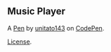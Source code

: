 Music Player
------------


A [Pen](https://codepen.io/unitato143/pen/WNmyvGQ) by [unitato143](https://codepen.io/unitato143) on [CodePen](https://codepen.io).

[License](https://codepen.io/license/pen/WNmyvGQ).
